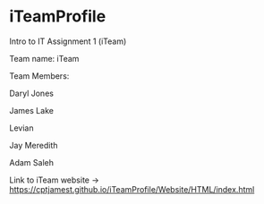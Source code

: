 # iTeamProfile
Intro to IT Assignment 1 (iTeam)

Team name: iTeam

Team Members:

Daryl Jones

James Lake

Levian

Jay Meredith

Adam Saleh

Link to iTeam website -> https://cptjamest.github.io/iTeamProfile/Website/HTML/index.html 
